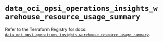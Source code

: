 # `data_oci_opsi_operations_insights_warehouse_resource_usage_summary`

Refer to the Terraform Registry for docs: [`data_oci_opsi_operations_insights_warehouse_resource_usage_summary`](https://registry.terraform.io/providers/oracle/oci/6.18.0/docs/data-sources/opsi_operations_insights_warehouse_resource_usage_summary).
